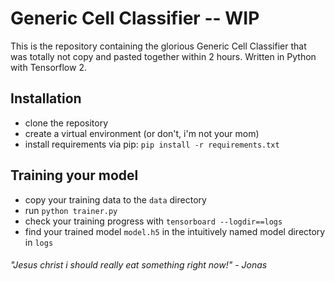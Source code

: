 # Generic Cell Classifier -- WIP
This is the repository containing the glorious Generic Cell Classifier that was totally not copy and pasted together within 2 hours.
Written in Python with Tensorflow 2.

## Installation

- clone the repository
- create a virtual environment (or don't, i'm not your mom)
- install requirements via pip: `pip install -r requirements.txt`

## Training your model

- copy your training data to the `data` directory
- run `python trainer.py`
- check your training progress with `tensorboard --logdir==logs`
- find your trained model `model.h5` in the intuitively named model directory in `logs`

###### "Jesus christ i should really eat something right now!" - Jonas